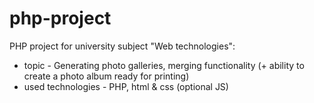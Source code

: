 # php-project

PHP project for university subject "Web technologies":
- topic - Generating photo galleries, merging functionality (+ ability to create a photo album ready for printing)
- used technologies - PHP, html & css (optional JS)
